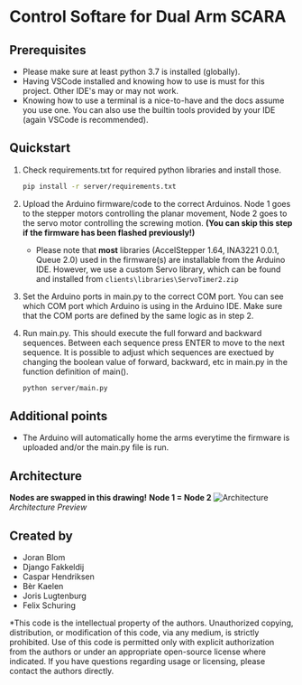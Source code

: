 # Control Softare for Dual Arm SCARA

## Prerequisites

- Please make sure at least python 3.7 is installed (globally).
- Having VSCode installed and knowing how to use is must for this project. Other IDE's may or may not work.
- Knowing how to use a terminal is a nice-to-have and the docs assume you use one. You can also use the builtin tools provided by your IDE (again VSCode is recommended).

## Quickstart

1. Check requirements.txt for required python libraries and install those.

   ```bash
   pip install -r server/requirements.txt
   ```

2. Upload the Arduino firmware/code to the correct Arduinos. Node 1 goes to the stepper motors controlling the planar movement, Node 2 goes to the servo motor controlling the screwing motion. **(You can skip this step if the firmware has been flashed previously!)**
   - Please note that **most** libraries (AccelStepper 1.64, INA3221 0.0.1, Queue 2.0) used in the firmware(s) are installable from the Arduino IDE. However, we use a custom Servo library, which can be found and installed from `clients\libraries\ServoTimer2.zip`
3. Set the Arduino ports in main.py to the correct COM port. You can see which COM port which Arduino is using in the Arduino IDE. Make sure that the COM ports are defined by the same logic as in step 2.
4. Run main.py. This should execute the full forward and backward sequences. Between each sequence press ENTER to move to the next sequence. It is possible to adjust which sequences are exectued by changing the boolean value of forward, backward, etc in main.py in the function definition of main().

   ```bash
   python server/main.py
   ```

## Additional points

- The Arduino will automatically home the arms everytime the firmware is uploaded and/or the main.py file is run.

## Architecture

**Nodes are swapped in this drawing!**
**Node 1 = Node 2**
![Architecture](https://github.com/user-attachments/assets/63b942b8-87cf-4601-a6a3-457d5935232a)
_Architecture Preview_

## Created by

- Joran Blom
- Django Fakkeldij
- Caspar Hendriksen
- Bèr Kaelen
- Joris Lugtenburg
- Felix Schuring

\*This code is the intellectual property of the authors. Unauthorized copying, distribution, or modification of this code, via any medium, is strictly prohibited. Use of this code is permitted only with explicit authorization from the authors or under an appropriate open-source license where indicated. If you have questions regarding usage or licensing, please contact the authors directly.
